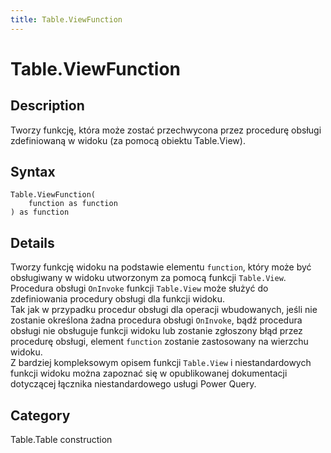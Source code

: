 ```yaml
---
title: Table.ViewFunction
---
```


# Table.ViewFunction


## Description

Tworzy funkcję, która może zostać przechwycona przez procedurę obsługi zdefiniowaną w widoku (za pomocą obiektu Table.View).


## Syntax

```powerquery
Table.ViewFunction(
    function as function
) as function
```


## Details

Tworzy funkcję widoku na podstawie elementu <code>function</code>, który może być obsługiwany w widoku utworzonym za pomocą funkcji <code>Table.View</code>.<br />Procedura obsługi <code>OnInvoke</code> funkcji <code>Table.View</code> może służyć do zdefiniowania procedury obsługi dla funkcji widoku.<br />Tak jak w przypadku procedur obsługi dla operacji wbudowanych, jeśli nie zostanie określona żadna procedura obsługi <code>OnInvoke</code>, bądź procedura obsługi nie obsługuje funkcji widoku lub zostanie zgłoszony błąd przez procedurę obsługi, element <code>function</code> zostanie zastosowany na wierzchu widoku.<br />Z bardziej kompleksowym opisem funkcji <code>Table.View</code> i niestandardowych funkcji widoku można zapoznać się w opublikowanej dokumentacji dotyczącej łącznika niestandardowego usługi Power Query.<br />



## Category
Table.Table construction
